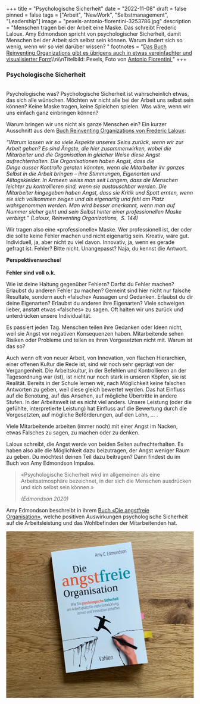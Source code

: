 +++
title = "Psychologische Sicherheit"
date = "2022-11-08"
draft = false
pinned = false
tags = ["Arbeit", "NewWork", "Selbstmanagement", "Leadership"]
image = "pexels-antonio-florentini-3253786.jpg"
description = "Menschen tragen bei der Arbeit eine Maske. Das schreibt Frederic Laloux. Amy Edmondson spricht von psychologischer Sicherheit, damit Menschen bei der Arbeit sich selbst sein können. Warum ändert sich so wenig, wenn wir so viel darüber wissen? "
footnotes = "[Das Buch Reinventing Organizations gibt es übrigens auch in etwas vereinfachter und visualisierter Form](https://www.exlibris.ch/de/buecher-buch/deutschsprachige-buecher/frederic-laloux/reinventing-organizations-visuell/id/9783800652853/)\\\n\\\nTitelbild: Pexels, Foto von [Antonio Florentini ](https://www.pexels.com/de-de/foto/hockender-mann-der-nachts-schwarzen-kapuzenpulli-tragt-3253786/)"
+++
### Psychologische Sicherheit

\
Psychologische was? Psychologische Sicherheit ist wahrscheinlich etwas, das sich alle wünschen. Möchten wir nicht alle bei der Arbeit uns selbst sein können? Keine Maske tragen, keine Spielchen spielen. Was wäre, wenn wir uns einfach ganz einbringen können?  

Warum bringen wir uns nicht als ganze Menschen ein? Ein kurzer Ausschnitt aus dem [Buch Reinventing Organizations von Frederic Laloux](https://www.exlibris.ch/de/buecher-buch/deutschsprachige-buecher/frederic-laloux/reinventing-organizations/id/9783800649136/): 

*“Warum lassen wir so viele Aspekte unseres Seins zurück, wenn wir zur Arbeit gehen? Es sind Ängste, die hier zusammenwirken, wobei die Mitarbeiter und die Organisation in gleicher Weise diese Angst aufrechterhalten. Die Organisationen haben Angst, dass die Dinge ausser Kontrolle geraten könnten, wenn die Mitarbeiter ihr ganzes Selbst in die Arbeit bringen – ihre Stimmungen, Eigenarten und Alltagskleider. In Armeen weiss man seit Langem, dass die Menschen leichter zu kontrollieren sind, wenn sie austauschbar werden. Die Mitarbeiter hingegeben haben Angst, dass sie Kritik und Spott ernten, wenn sie sich vollkommen zeigen und als eigenartig und fehl am Platz wahrgenommen werden. Man wird besser anerkannt, wenn man auf Nummer sicher geht und sein Selbst hinter einer professionellen Maske verbirgt.” (Laloux, Reinventing Organizations,  S. 144)* 

Wir tragen also eine «professionelle» Maske. Wer professionell ist, der oder die sollte keine Fehler machen und nicht eigenartig sein. Kreativ, wäre gut. Individuell, ja, aber nicht zu viel davon. Innovativ, ja, wenn es gerade gefragt ist. Fehler? Bitte nicht. Unangepasst? Naja, du kennst die Antwort.  

**Perspektivenwechse**l \
 \
**Fehler sind voll o.k.** 

Wie ist deine Haltung gegenüber Fehlern? Darfst du Fehler machen? Erlaubst du anderen Fehler zu machen? Gemeint sind hier nicht nur falsche Resultate, sondern auch «falsche» Aussagen und Gedanken. Erlaubst du dir deine Eigenarten? Erlaubst du anderen ihre Eigenarten? Viele schweigen lieber, anstatt etwas «falsches» zu sagen. Oft halten wir uns zurück und unterdrücken unsere Individualität. 

Es passiert jeden Tag. Menschen teilen ihre Gedanken oder Ideen nicht, weil sie Angst vor negativen Konsequenzen haben. Mitarbeitende sehen Risiken oder Probleme und teilen es ihren Vorgesetzten nicht mit. Warum ist das so? 

Auch wenn oft von neuer Arbeit, von Innovation, von flachen Hierarchien, einer offenen Kultur die Rede ist, sind wir noch sehr geprägt von der Vergangenheit. Die Arbeitskultur, in der Befehlen und Kontrollieren an der Tagesordnung war (ist), ist nicht nur noch stark in unseren Köpfen, sie ist Realität. Bereits in der Schule lernen wir, nach Möglichkeit keine falschen Antworten zu geben, weil diese gleich bewertet werden. Das hat Einfluss auf die Benotung, auf das Ansehen, auf mögliche Übertritte in andere Stufen. In der Arbeitswelt ist es nicht viel anders. Unsere Leistung (oder die gefühlte, interpretierte Leistung) hat Einfluss auf die Bewertung durch die Vorgesetzten, auf mögliche Beförderungen, auf den Lohn, … .  

Viele Mitarbeitende arbeiten (immer noch) mit einer Angst im Nacken, etwas Falsches zu sagen, zu machen oder zu denken.  

Laloux schreibt, die Angst werde von beiden Seiten aufrechterhalten. Es haben also alle die Möglichkeit dazu beizutragen, der Angst weniger Raum zu geben. Du möchtest deinen Teil dazu beitragen? Dann findest du im Buch von Amy Edmondson Impulse.  

> «Psychologische Sicherheit wird im allgemeinen als eine Arbeitsatmosphäre bezeichnet, in der sich die Menschen ausdrücken und sich selbst sein können.»
>
>  *(Edmondson 2020)* 

Amy Edmondson beschreibt in ihrem [Buch «Die angstfreie Organisation»](https://www.exlibris.ch/de/buecher-buch/deutschsprachige-buecher/amy-c-edmondson/die-angstfreie-organisation/id/9783800660674/), welche positiven Auswirkungen psychologische Sicherheit auf die Arbeitsleistung und das Wohlbefinden der Mitarbeitenden hat.  

![](1663304462654-2.jpeg)